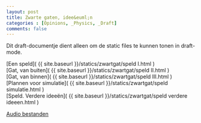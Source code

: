 ```yaml
---
layout: post
title: Zwarte gaten, idee&euml;n
categories : [Opinions, _Physics, _Draft]
comments: false
---
```


Dit draft-documentje dient alleen om de static files te kunnen tonen in draft-mode.



[Een speld]( {{ site.baseurl }}/statics/zwartgat/speld I.html )<br>
[Gat, van buiten]( {{ site.baseurl }}/statics/zwartgat/speld II.html )<br>
[Gat, van binnen]( {{ site.baseurl }}/statics/zwartgat/speld III.html )<br>
[Plannen voor simulatie]( {{ site.baseurl }}/statics/zwartgat/speld simulatie.html )<br>
[Speld. Verdere idee&euml;n]( {{ site.baseurl }}/statics/zwartgat/speld verdere ideeen.html )

<a HREF="{{ site.baseurl }}/statics/audio/audio.html" target="_blank">Audio bestanden</a> 